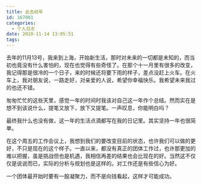 ```yaml
---
title: 此去经年
id: 167001
categories:
  - 个人日志
date: 2010-11-14 13:05:51
tags:
---
```


去年的11月13号，我来到上海，开始新生活，那时对未来的一切都是未知的，而当初也竟没有什么害怕的，现在也觉得有些奇怪了。在那个十一月里有很多的改变，我记得那是很冷的一个日子，来的时候还将要下雨的样子，差点没赶上火车。在火车上，我对朋友说，一路走好，对亲爱的人说，希望你幸福快乐。我希望未来我过的也还不错。

匆匆忙忙的这些天里，感觉一年的时间时我该对自己这一年作个总结。然而实在是想不到该说什么，提笔又放下，放下又提笔。一声叹息，你能明白吗？

最终我什么也没有做，这一年的生活点滴都写在我的日记里。其实坚持一年也很简单。

在这个周五的工作会议上，我想到我们的要改变目前的状态，也许我们可以做的更好，不只是现在的这个样子。一直以来，都没有真正的团体工作过，也许那更加的难以把握，虽是挑战但也是机遇，我相信再差的结果也会比现在的好。当然这不仅仅是说说而已，实际的分析与规划也是这样的。对工作还是有些信心为好。

一个团体最开始时要有一股凝聚力，而不是向钱看起，这样才可能成功。